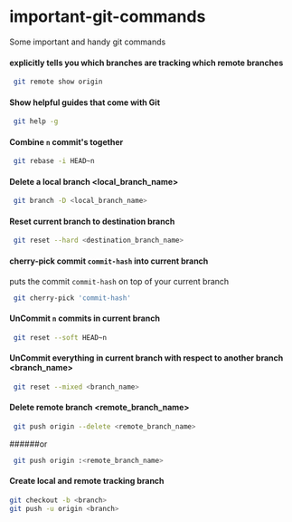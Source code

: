 # important-git-commands
Some important and handy git commands

#### explicitly tells you which branches are tracking which remote branches
```sh
 git remote show origin
```

#### Show helpful guides that come with Git
```sh
 git help -g
```

#### Combine `n` commit's together
```sh
 git rebase -i HEAD~n
```


#### Delete a local branch <local_branch_name>
```sh
 git branch -D <local_branch_name>
```

#### Reset current branch to destination branch
```sh
 git reset --hard <destination_branch_name>
```

#### cherry-pick commit `commit-hash` into current branch
puts the commit `commit-hash` on top of your current branch
```sh
 git cherry-pick 'commit-hash'
```

#### UnCommit `n` commits in current branch
```sh
 git reset --soft HEAD~n
```

#### UnCommit everything in current branch with respect to another branch <branch_name>
```sh
 git reset --mixed <branch_name>
```

#### Delete remote branch <remote_branch_name>
```sh
 git push origin --delete <remote_branch_name>
```
######or
```sh
 git push origin :<remote_branch_name>
```

#### Create local and remote tracking branch
```sh
git checkout -b <branch>
git push -u origin <branch>
```

